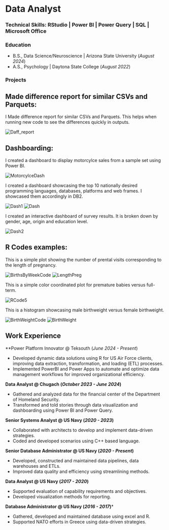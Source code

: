 # Data Analyst

### Technical Skills: RStudio | Power BI | Power Query | SQL | Microsoft Office 

### Education 
- B.S., Data Science/Neuroscience | Arizona State University (_August 2024_)
- A.S., Psychology | Daytona State College (_August 2022_)



### Projects

## Made difference report for similar CSVs and Parquets:

I Made difference report for similar CSVs and Parquets. This helps when running new code to see the differences quickly in outputs. 

![Daff_report](assets/img/Daff_report.png)


## Dashboarding:

I created a dashboard to display motorcylce sales from a sample set using Power BI. 
 
![MotorcylceDash](assets/img/MotorcycleDash.png)
 
I created a dashboard showcasing the top 10 nationally desired programming languages, databases, platforms and web frames. I showcased them accordingly in DB2.
 
![Dash1](/assets/img/Dash1.png)
![Dash](/assets/img/Dash.png)
 
I created an interactive dashboard of survey results. It is broken down by gender, age, origin and education level.
 
![Dash2](/assets/img/Dash2.png)




## R Codes examples:

This is a simple plot showing the number of prental visits corresponding to the length of pregnancy.  
 
![BirthsByWeekCode](/assets/img/BirthsByWeekCode.png)
![LengthPreg](/assets/img/LengthPreg.png) 
 
This is a simple color coordinated plot for premature babies versus full-term. 
 
![RCode5](assets/img/RCode5.png) 
 
This is a histogram showcasing male birthweight versus female birthweight. 
 
![BirthWeightCode](assets/img/BirthWeightCode.png)
![BirthWeight](assets/img/BirthWeight.png)





## Work Experience 

**Power Platform Innovator @ Teksouth (_June 2024 - Present_)
-	Developed dynamic data solutions using R for US Air Force clients, improving data extraction, transformation, and loading (ETL) processes.
-	Implemented PowerBI and Power Apps to automate and optimize data management workflows for improved organizational efficiency.

**Data Analyst @ Chugach (_October 2023 - June 2024_)**
 - Gathered and analyzed data for the financial center of the Department of Homeland Security.
 - Transformed and told stories through data visualization and dashboarding using Power BI and Power Query.

**Senior Systems Analyst @ US Navy (_2020 - 2023_)**
 - Collaborated with architects to develop and implement data-driven strategies.
 - Coded and developed scenarios using C++ based language. 

**Senior Database Administrator @ US Navy (_2020 - Present_)**
 - Developed, constructed and maintained data pipelines, data warehouses and ETLs.
 - Improved data quality and efficiency using streamlining methods. 

**Data Analyst @ US Navy (_2017 - 2020_)**
  - Supported evaluation of capability requirements and objectives.
  - Developed visualization methods for reporting. 

**Database Administrator @ US Navy (_2016 - 2017_)***
  - Gathered, developed and maintained database using excel and R.
  - Supported NATO efforts in Greece using data-driven strategies.

